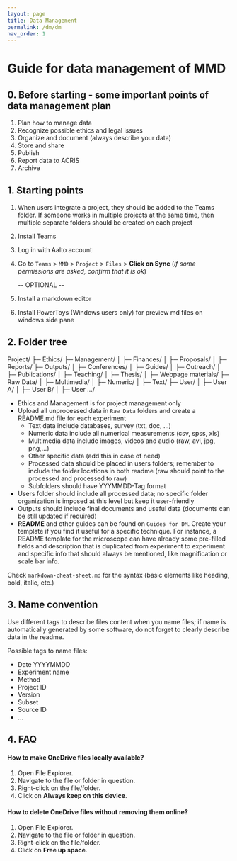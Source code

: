 ```yaml
---
layout: page
title: Data Management
permalink: /dm/dm
nav_order: 1
---
```


# Guide for data management of MMD

## 0. Before starting - some important points of data management plan

1. Plan how to manage data
2. Recognize possible ethics and legal issues
3. Organize and document (always describe your data)
4. Store and share
5. Publish
6. Report data to ACRIS
7. Archive

## 1. Starting points

1. When users integrate a project, they should be added to the Teams folder. If someone works in multiple projects at the same time, then multiple separate folders should be created on each project
2. Install Teams
3. Log in with Aalto account
4. Go to `Teams` > `MMD` > `Project` > `Files` > **Click on Sync** 
(*if some permissions are asked, confirm that it is ok*)

	-- OPTIONAL --

5. Install a markdown editor
6. Install PowerToys (Windows users only) for preview md files on windows side pane

## 2. Folder tree

Project/
├─ Ethics/
├─ Management/
│  ├─ Finances/
│  ├─ Proposals/
│  ├─ Reports/
├─ Outputs/
│  ├─ Conferences/
│  ├─ Guides/
│  ├─ Outreach/
│  ├─ Publications/
│  ├─ Teaching/
│  ├─ Thesis/
│  ├─ Webpage materials/
├─ Raw Data/
│  ├─ Multimedia/
│  ├─ Numeric/
│  ├─ Text/
├─ User/
│  ├─ User A/
│  ├─ User B/
│  ├─ User .../

- Ethics and Management is for project management only
- Upload all unprocessed data in `Raw Data` folders and create a README.md file for each experiment
	- Text data include databases, survey (txt, doc, ...)
	- Numeric data include all numerical measurements (csv, spss, xls)
	- Multimedia data include images, videos and audio (raw, avi, jpg, png,...)
	- Other specific data (add this in case of need)
	- Processed data should be placed in users folders; remember to include the folder locations in both readme (raw should point to the processed and processed to raw)
	- Subfolders should have YYYMMDD-Tag format
- Users folder should include all processed data; no specific folder organization is imposed at this level but keep it user-friendly
- Outputs should include final documents and useful data (documents can be still updated if required)
- **README** and other guides can be found on `Guides for DM`. Create your template if you find it useful for a specific technique.
For instance, a README template for the microscope can have already some pre-filled fields and description that is duplicated from experiment to experiment and specific info that should always be mentioned, like magnification or scale bar info.

Check `markdown-cheat-sheet.md` for the syntax (basic elements like heading, bold, italic, etc.)  

## 3. Name convention

Use different tags to describe files content when you name files; if name is automatically generated by some software, do not forget to clearly describe data in the readme.

Possible tags to name files:

- Date YYYYMMDD
- Experiment name
- Method
- Project ID
- Version
- Subset
- Source ID
- ...

## 4. FAQ

#### How to make OneDrive files locally available?

1. Open File Explorer.
2. Navigate to the file or folder in question.
3. Right-click on the file/folder.
4. Click on **Always keep on this device**.

#### How to delete OneDrive files without removing them online?

1. Open File Explorer.
2. Navigate to the file or folder in question.
3. Right-click on the file/folder.
4. Click on **Free up space**.
